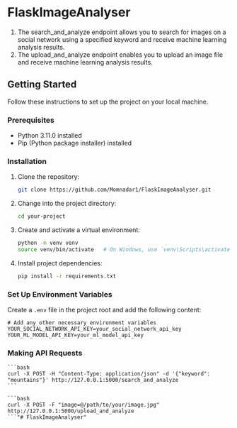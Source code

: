 # FlaskImageAnalyser

1. The search_and_analyze endpoint allows you to search for images on a social network using a specified keyword and receive machine learning analysis results.
2. The upload_and_analyze endpoint enables you to upload an image file and receive machine learning analysis results.


## Getting Started

Follow these instructions to set up the project on your local machine.

### Prerequisites

- Python 3.11.0 installed
- Pip (Python package installer) installed

### Installation

1. Clone the repository:

    ```bash
    git clone https://github.com/Momnadar1/FlaskImageAnalyser.git
    ```

2. Change into the project directory:

    ```bash
    cd your-project
    ```

3. Create and activate a virtual environment:

    ```bash
    python -m venv venv
    source venv/bin/activate   # On Windows, use `venv\Scripts\activate`
    ```

4. Install project dependencies:

    ```bash
    pip install -r requirements.txt
    ```

### Set Up Environment Variables

Create a `.env` file in the project root and add the following content:

```plaintext
# Add any other necessary environment variables
YOUR_SOCIAL_NETWORK_API_KEY=your_social_network_api_key
YOUR_ML_MODEL_API_KEY=your_ml_model_api_key
```

### Making API Requests

    ```bash
    curl -X POST -H "Content-Type: application/json" -d '{"keyword": "mountains"}' http://127.0.0.1:5000/search_and_analyze
    ```

    ```bash
    curl -X POST -F "image=@/path/to/your/image.jpg" http://127.0.0.1:5000/upload_and_analyze
    ```"# FlaskImageAnalyser" 
